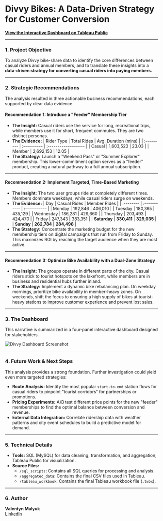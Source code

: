 # Divvy Bikes: A Data-Driven Strategy for Customer Conversion

**[View the Interactive Dashboard on Tableau Public](https://public.tableau.com/app/profile/valeryn.malyuk/viz/divvy-bikeshare-analysis/DivyBikes#1)**

---

### 1. Project Objective

To analyze Divvy bike-share data to identify the core differences between casual riders and annual members, and to translate these insights into a **data-driven strategy for converting casual riders into paying members.**

---

### 2. Strategic Recommendations

The analysis resulted in three actionable business recommendations, each supported by clear data evidence.

#### Recommendation 1: Introduce a "Feeder" Membership Tier
- **The Insight:** Casual riders use the service for long, recreational trips, while members use it for short, frequent commutes. They are two distinct personas.
- **The Evidence:**
  | Rider Type | Total Rides | Avg. Duration (mins) |
  | :--------- | :---------- | :------------------- |
  | Casual     | 1,603,523   | 23.03                |
  | Member     | 2,692,153   | 12.05                |
- **The Strategy:** Launch a "Weekend Pass" or "Summer Explorer" membership. This lower-commitment option serves as a "feeder" product, creating a natural pathway to a full annual subscription.

---

#### Recommendation 2: Implement Targeted, Time-Based Marketing
- **The Insight:** The two user groups ride at completely different times. Members dominate weekdays, while casual riders surge on weekends.
- **The Evidence:**
  | Day       | Casual Rides | Member Rides |
  | :-------- | :----------- | :----------- |
  | Monday    | 192,846      | 406,010      |
  | Tuesday   | 180,365      | 435,129      |
  | Wednesday | 186,281      | 429,660      |
  | Thursday  | 203,493      | 424,470      |
  | Friday    | 247,343      | 383,351      |
  | **Saturday**  | **330,411**      | **329,035**      |
  | **Sunday**    | **262,784**      | **284,498**      |
- **The Strategy:** Concentrate the marketing budget for the new membership tiers on digital campaigns that run from Friday to Sunday. This maximizes ROI by reaching the target audience when they are most active.

---

#### Recommendation 3: Optimize Bike Availability with a Dual-Zone Strategy
- **The Insight:** The groups operate in different parts of the city. Casual riders stick to tourist hotspots on the lakefront, while members are in business and residential hubs further inland.
- **The Strategy:** Implement a dynamic bike rebalancing plan. On weekday mornings, prioritize bike availability in member-heavy zones. On weekends, shift the focus to ensuring a high supply of bikes at tourist-heavy stations to improve customer experience and prevent lost sales.

---

### 3. The Dashboard

This narrative is summarized in a four-panel interactive dashboard designed for stakeholders.

![Divvy Dashboard Screenshot](https://github.com/valentinbergm/divvy-bikeshare-analysis/assets/99516887/e4195a01-d6d0-49bd-84b9-db1cf81638b8)

---

### 4. Future Work & Next Steps

This analysis provides a strong foundation. Further investigation could yield even more targeted strategies:

-   **Route Analysis:** Identify the most popular `start-to-end` station flows for casual riders to pinpoint "tourist corridors" for partnerships or promotions.
-   **Pricing Experiments:** A/B test different price points for the new "feeder" memberships to find the optimal balance between conversion and revenue.
-   **External Data Integration:** Correlate ridership data with weather patterns and city event schedules to build a predictive model for demand.

---

### 5. Technical Details

-   **Tools:** SQL (MySQL) for data cleaning, transformation, and aggregation; Tableau Public for visualization.
-   **Source Files:**
    -   `/sql_scripts`: Contains all SQL queries for processing and analysis.
    -   `/aggregated_data`: Contains the final CSV files used in Tableau.
    -   `/tableau_workbook`: Contains the final Tableau workbook file (`.twbx`).

---

### 6. Author

**Valentyn Malyuk**  
[LinkedIn](https://www.linkedin.com/in/valentyn-malyuk-003564120/)
